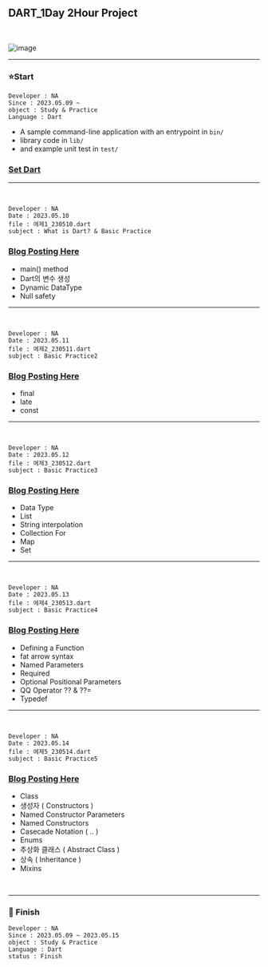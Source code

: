 ## DART_1Day 2Hour Project

<br>

![image](https://user-images.githubusercontent.com/116700688/237038614-73c458c6-5116-4105-a737-f92a8d3abc75.png)
<br>
<hr>

### ⭐Start 
```
Developer : NA
Since : 2023.05.09 ~
object : Study & Practice
Language : Dart
```

- A sample command-line application with an entrypoint in `bin/` 
- library code in `lib/`
- and example unit test in `test/`
### [Set Dart](https://astrum93.tistory.com/70)
---
<br>

```
Developer : NA
Date : 2023.05.10
file : 에제1_230510.dart
subject : What is Dart? & Basic Practice 
```
### [Blog Posting Here](https://astrum93.tistory.com/71)
- main() method
- Dart의 변수 생성
- Dynamic DataType
- Null safety

---
<br>

```
Developer : NA
Date : 2023.05.11
file : 에제2_230511.dart
subject : Basic Practice2 
```
### [Blog Posting Here](https://astrum93.tistory.com/72)
- final
- late
- const

---
<br>

```
Developer : NA
Date : 2023.05.12
file : 에제3_230512.dart
subject : Basic Practice3 
```
### [Blog Posting Here](https://astrum93.tistory.com/73)
- Data Type
- List
- String interpolation
- Collection For
- Map
- Set

---
<br>

```
Developer : NA
Date : 2023.05.13
file : 에제4_230513.dart
subject : Basic Practice4 
```
### [Blog Posting Here](https://astrum93.tistory.com/74)
- Defining a Function
- fat arrow syntax
- Named Parameters
- Required
- Optional Positional Parameters
- QQ Operator ?? & ??=
- Typedef

---
<br>

```
Developer : NA
Date : 2023.05.14
file : 에제5_230514.dart
subject : Basic Practice5 
```
### [Blog Posting Here](https://astrum93.tistory.com/75)
- Class
- 생성자 ( Constructors ) 
- Named Constructor Parameters
- Named Constructors
- Casecade Notation ( .. )
- Enums
- 추상화 클래스 ( Abstract Class )
- 상속 ( Inheritance )
- Mixins

<br>
<hr>

### 🚀 Finish
```
Developer : NA
Since : 2023.05.09 ~ 2023.05.15
object : Study & Practice
Language : Dart
status : Finish
```